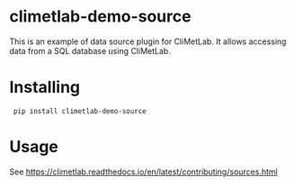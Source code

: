 # climetlab-demo-source

This is an example of data source plugin for CliMetLab. It allows accessing data from a SQL database using CliMetLab.

# Installing

``` pip install climetlab-demo-source```

# Usage

See https://climetlab.readthedocs.io/en/latest/contributing/sources.html
